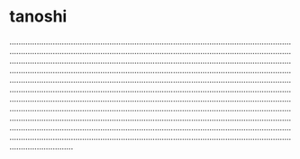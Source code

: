 # tanoshi
................................................................................................................................................................................................................................................................................................................................................................................................................................................................................................................................................................................................................................................................................................................................................................................................................................................................................................................................................................................................................................................................................................................................................................................................................................................................................................................................................................................................................................................